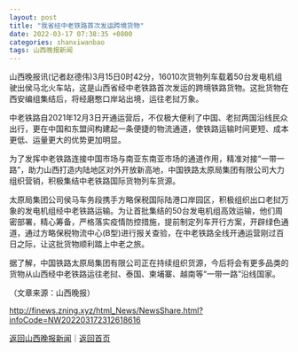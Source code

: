 ```yaml
---
layout: post
title: "我省经中老铁路首次发运跨境货物"
date: 2022-03-17 07:38:35 +0800
categories: shanxiwanbao
tags: 山西晚报新闻
---
```

<p>山西晚报讯(记者赵德伟)3月15日0时42分，16010次货物列车载着50台发电机组驶出侯马北火车站，这是山西省经中老铁路首次发运的跨境铁路货物。这批货物在西安编组集结后，将经磨憨口岸站出境，运往老挝万象。</p>
 <p>中老铁路自2021年12月3日开通运营后，不仅极大便利了中国、老挝两国沿线民众出行，更在中国和东盟间构建起一条便捷的物流通道，使铁路运输时间更短、成本更低、运量更大的优势更加明显。</p>
 <p>为了发挥中老铁路连接中国市场与南亚东南亚市场的通道作用，精准对接“一带一路”，助力山西打造内陆地区对外开放新高地，中国铁路太原局集团有限公司大力组织营销，积极集结中老铁路国际货物列车货源。</p>
 <p>太原局集团公司侯马车务段携手方略保税国际陆港口岸园区，积极组织出口老挝万象的发电机组经中老铁路运输。为让首批集结的50台发电机组高效运输，他们周密部署，精心筹备，严格落实疫情防控措施，提前制定列车开行方案，开辟绿色通道，通过方略保税物流中心(B型)进行报关查验，在中老铁路全线开通运营刚过百日之际，让这批货物顺利踏上中老之旅。</p>
 <p>据了解，中国铁路太原局集团有限公司正在持续组织货源，今后将会有更多品类的货物从山西经中老铁路运往老挝、泰国、柬埔寨、越南等“一带一路”沿线国家。</p><p class="em_media">（文章来源：山西晚报）</p>

<http://finews.zning.xyz/html_News/NewsShare.html?infoCode=NW202203172312618616>

[返回山西晚报新闻](//finews.withounder.com/category/shanxiwanbao.html)｜[返回首页](//finews.withounder.com/)